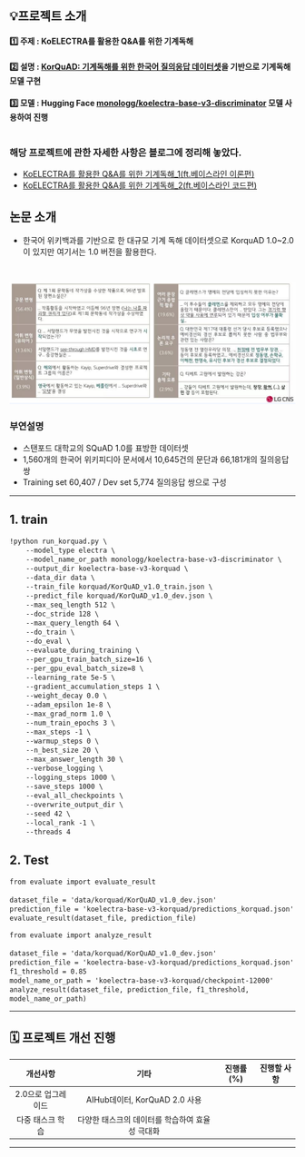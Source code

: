
## 💡프로젝트 소개

#### 1️⃣ 주제 : KoELECTRA를 활용한 Q&A를 위한 기계독해<br>
#### 2️⃣ 설명 : [KorQuAD: 기계독해를 위한 한국어 질의응답 데이터셋](https://www.dbpia.co.kr/journal/articleDetail?nodeId=NODE07613668)을 기반으로 기계독해 모델 구현<br> 
#### 3️⃣ 모델 : Hugging Face [monologg/koelectra-base-v3-discriminator](https://huggingface.co/monologg/koelectra-base-v3-discriminator) 모델 사용하여 진행<br><br>

### 해당 프로젝트에 관한 자세한 사항은 블로그에 정리해 놓았다.
- [KoELECTRA를 활용한 Q&A를 위한 기계독해_1(ft.베이스라인 이론편)](https://velog.io/@jx7789/KoELECTRA%EB%A5%BC-%ED%99%9C%EC%9A%A9%ED%95%9C-QA%EB%A5%BC-%EC%9C%84%ED%95%9C-%EA%B8%B0%EA%B3%84%EB%8F%85%ED%95%B41ft.%EB%B2%A0%EC%9D%B4%EC%8A%A4%EB%9D%BC%EC%9D%B8%ED%8E%B8)
- [KoELECTRA를 활용한 Q&A를 위한 기계독해_2(ft.베이스라인 코드편)](https://velog.io/@jx7789/KoELECTRA%EB%A5%BC-%ED%99%9C%EC%9A%A9%ED%95%9C-QA%EB%A5%BC-%EC%9C%84%ED%95%9C-%EA%B8%B0%EA%B3%84%EB%8F%85%ED%95%B41ft.%EB%B2%A0%EC%9D%B4%EC%8A%A4%EB%9D%BC%EC%9D%B8-%EC%BD%94%EB%93%9C%ED%8E%B8)


## 논문 소개
- 한국어 위키백과를 기반으로 한 대규모 기계 독해 데이터셋으로 KorquAD 1.0~2.0이 있지만 여기서는 1.0 버전을 활용한다. 
<br>

![](img/korquad.png)
### 부연설명
- 스탠포드 대학교의 SQuAD 1.0를 표방한 데이터셋
- 1,560개의 한국어 위키피디아 문서에서 10,645건의 문단과 66,181개의 질의응답 쌍
- Training set 60,407 / Dev set 5,774 질의응답 쌍으로 구성


---
## 1. train

```
!python run_korquad.py \
    --model_type electra \
    --model_name_or_path monologg/koelectra-base-v3-discriminator \
    --output_dir koelectra-base-v3-korquad \
    --data_dir data \
    --train_file korquad/KorQuAD_v1.0_train.json \
    --predict_file korquad/KorQuAD_v1.0_dev.json \
    --max_seq_length 512 \
    --doc_stride 128 \
    --max_query_length 64 \
    --do_train \
    --do_eval \
    --evaluate_during_training \
    --per_gpu_train_batch_size=16 \
    --per_gpu_eval_batch_size=8 \
    --learning_rate 5e-5 \
    --gradient_accumulation_steps 1 \
    --weight_decay 0.0 \
    --adam_epsilon 1e-8 \
    --max_grad_norm 1.0 \
    --num_train_epochs 3 \
    --max_steps -1 \
    --warmup_steps 0 \
    --n_best_size 20 \
    --max_answer_length 30 \
    --verbose_logging \
    --logging_steps 1000 \
    --save_steps 1000 \
    --eval_all_checkpoints \
    --overwrite_output_dir \
    --seed 42 \
    --local_rank -1 \
    --threads 4
```

## 2. Test
```
from evaluate import evaluate_result

dataset_file = 'data/korquad/KorQuAD_v1.0_dev.json'
prediction_file = 'koelectra-base-v3-korquad/predictions_korquad.json'
evaluate_result(dataset_file, prediction_file)
```

```
from evaluate import analyze_result

dataset_file = 'data/korquad/KorQuAD_v1.0_dev.json'
prediction_file = 'koelectra-base-v3-korquad/predictions_korquad.json'
f1_threshold = 0.85
model_name_or_path = 'koelectra-base-v3-korquad/checkpoint-12000'
analyze_result(dataset_file, prediction_file, f1_threshold, model_name_or_path)
```

---
## 🗓️ 프로젝트 개선 진행

|개선사항|기타|진행률(%)|진행할 사항|
|:-----:|:-----:|:-----:|:-----:|
|2.0으로 업그레이드|AIHub데이터, KorQuAD 2.0 사용|||
|다중 태스크 학습|다양한 태스크의 데이터를 학습하여 효율성 극대화|||

---
